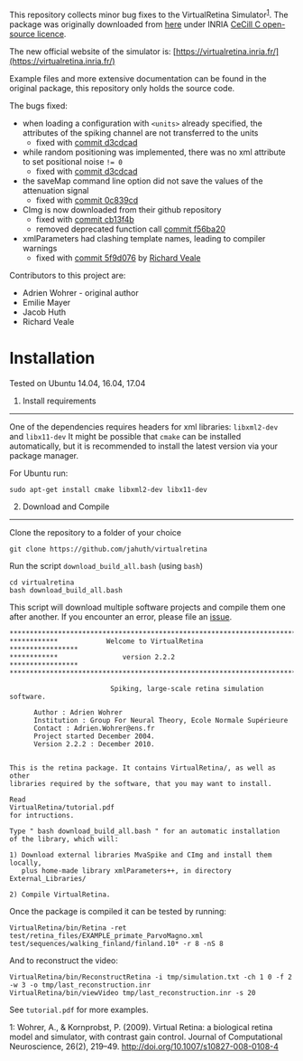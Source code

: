 This repository collects minor bug fixes to the VirtualRetina Simulator<sup>[1](#1)</sup>. The package was originally downloaded from [here](http://www-sop.inria.fr/neuromathcomp/software/virtualretina/index.shtml) under INRIA [CeCill C open-source licence](http://www.cecill.info/licences/Licence_CeCILL-C_V1-en.html).

The new official website of the simulator is: [https://virtualretina.inria.fr/](https://virtualretina.inria.fr/)

Example files and more extensive documentation can be found in the original package, this repository only holds the source code.

The bugs fixed:

 - when loading a configuration with `<units>` already specified, the attributes of the spiking channel are not transferred to the units
 	+ fixed with [commit d3cdcad](https://github.com/jahuth/virtualretina/commit/d3cdcad73330fbb69dea87ebce37478830f4f83e)
 - while random positioning was implemented, there was no xml attribute to set positional noise `!= 0`
 	+ fixed with [commit d3cdcad](https://github.com/jahuth/virtualretina/commit/d3cdcad73330fbb69dea87ebce37478830f4f83e)
 - the saveMap command line option did not save the values of the attenuation signal
 	+ fixed with [commit 0c839cd](https://github.com/jahuth/virtualretina/commit/0c839cda66681529899efff16a3e4d2e3ebc0cec)
 - CImg is now downloaded from their github repository
 	+ fixed with [commit cb13f4b](https://github.com/jahuth/virtualretina/commit/cb13f4b8c7a93bc3d7a6d686b284b8ea3eb35391)
 	+ removed deprecated function call [commit f56ba20](https://github.com/jahuth/virtualretina/commit/f56ba203c1d7fe768cc27ed39aabb0610f07aa3d)
 - xmlParameters had clashing template names, leading to compiler warnings
	+ fixed with [commit 5f9d076](https://github.com/jahuth/virtualretina/commit/5f9d0763e224276ccb53ec80583102594419025e) by [Richard Veale](https://github.com/flyingfalling)

Contributors to this project are:

 * Adrien Wohrer - original author
 * Emilie Mayer
 * Jacob Huth
 * Richard Veale


Installation
============

Tested on Ubuntu 14.04, 16.04, 17.04

 1. Install requirements
---------------------------

One of the dependencies requires headers for xml libraries: `libxml2-dev` and `libx11-dev`
It might be possible that `cmake` can be installed automatically, but it is recommended to
install the latest version via your package manager.

For Ubuntu run:

```
sudo apt-get install cmake libxml2-dev libx11-dev
```


 2. Download and Compile
---------------------------

Clone the repository to a folder of your choice
```
git clone https://github.com/jahuth/virtualretina
```

Run the script `download_build_all.bash` (using `bash`)
```
cd virtualretina
bash download_build_all.bash
```

This script will download multiple software projects and compile them one after another.
If you encounter an error, please file an [issue](https://github.com/jahuth/virtualretina/issues).



```
*************************************************************************
************            Welcome to VirtualRetina        *****************
************                version 2.2.2               *****************
*************************************************************************

                         Spiking, large-scale retina simulation software.

      Author : Adrien Wohrer
      Institution : Group For Neural Theory, Ecole Normale Supérieure
      Contact : Adrien.Wohrer@ens.fr
      Project started December 2004. 
      Version 2.2.2 : December 2010.


This is the retina package. It contains VirtualRetina/, as well as other
libraries required by the software, that you may want to install.

Read
VirtualRetina/tutorial.pdf
for intructions.

Type " bash download_build_all.bash " for an automatic installation
of the library, which will:

1) Download external libraries MvaSpike and CImg and install them locally,
   plus home-made library xmlParameters++, in directory External_Libraries/

2) Compile VirtualRetina.
```

Once the package is compiled it can be tested by running:

```
VirtualRetina/bin/Retina -ret test/retina_files/EXAMPLE_primate_ParvoMagno.xml test/sequences/walking_finland/finland.10* -r 8 -nS 8
```

And to reconstruct the video:

```
VirtualRetina/bin/ReconstructRetina -i tmp/simulation.txt -ch 1 0 -f 2 -w 3 -o tmp/last_reconstruction.inr
VirtualRetina/bin/viewVideo tmp/last_reconstruction.inr -s 20
```

See `tutorial.pdf` for more examples.


<a name="1">1</a>: Wohrer, A., & Kornprobst, P. (2009). Virtual Retina: a biological retina model and simulator, with contrast gain control. Journal of Computational Neuroscience, 26(2), 219–49. http://doi.org/10.1007/s10827-008-0108-4
